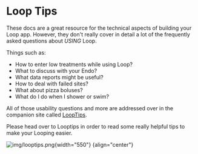 # Loop Tips

These docs are a great resource for the technical aspects of building your Loop app.  However, they don't really cover in detail a lot of the frequently asked questions about *USING* Loop.

Things such as:

* How to enter low treatments while using Loop?
* What to discuss with your Endo?
* What data reports might be useful?
* How to deal with failed sites?
* What about pizza boluses?
* What do I do when I shower or swim?

All of those usability questions and more are addressed over in the companion site called [LoopTips](https://loopkit.github.io/looptips).  

Please head over to Looptips in order to read some really helpful tips to make your Looping easier.

![img/looptips.png](img/looptips.png){width="550"}
{align="center"}
